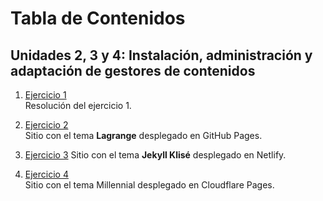 # Tabla de Contenidos

## Unidades 2, 3 y 4: Instalación, administración y adaptación de gestores de contenidos

1. [Ejercicio 1](content/ejercicio1.md)  
   Resolución del ejercicio 1.

2. [Ejercicio 2](https://elbertogamer.github.io/Lagrange/)  
   Sitio con el tema **Lagrange** desplegado en GitHub Pages.

3. [Ejercicio 3](https://elbertogamer.netlify.app) 
   Sitio con el tema **Jekyll Klisé** desplegado en Netlify.

4. [Ejercicio 4](https://millennial-cote.pages.dev/)  
   Sitio con el tema Millennial desplegado en Cloudflare Pages.
